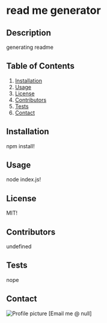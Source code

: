 
 # read me generator  



## Description
generating readme

## Table of Contents
1. [Installation](#installation)
2. [Usage](#usage)
3. [License](#license)
4. [Contributors](#contributors)
5. [Tests](#tests)
6. [Contact](#contact)

<a name="installation"></a>

## Installation
npm install!

<a name="usage"></a>


## Usage
node index.js!

<a name="license"></a>


## License
MIT!

<a name="contributors"></a>


## Contributors
undefined

<a name="tests"></a>


## Tests
nope

<a name="contact"></a>


## Contact
![Profile picture](https://avatars3.githubusercontent.com/u/31528729?v=4)
[Email me @ null]